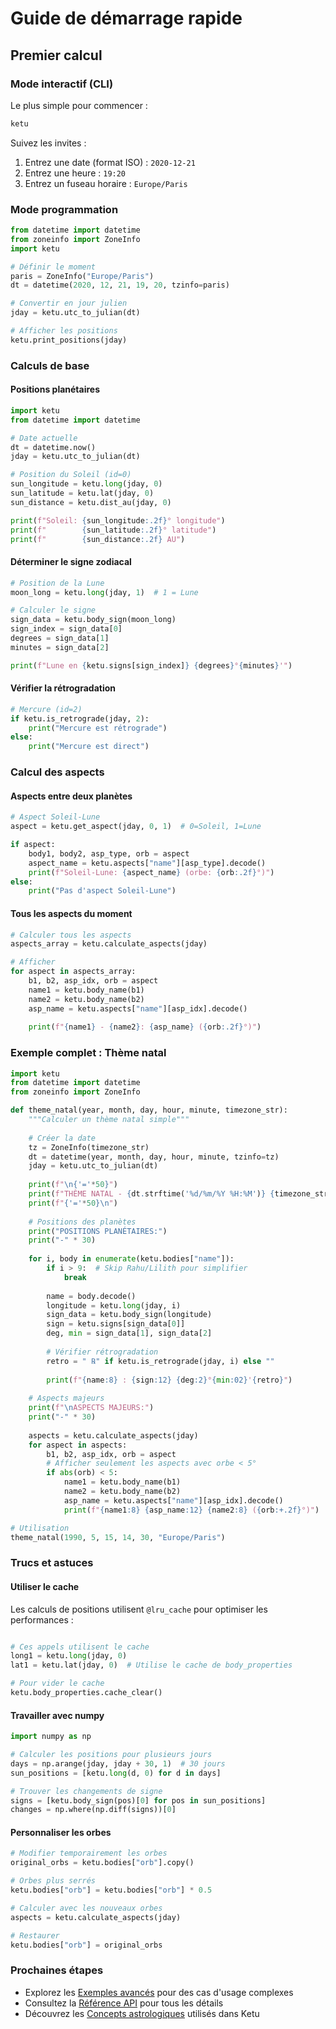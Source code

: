 # Guide de démarrage rapide

## Premier calcul

### Mode interactif (CLI)

Le plus simple pour commencer :

```bash
ketu
```

Suivez les invites :

1. Entrez une date (format ISO) : `2020-12-21`
2. Entrez une heure : `19:20`
3. Entrez un fuseau horaire : `Europe/Paris`

### Mode programmation

```python
from datetime import datetime
from zoneinfo import ZoneInfo
import ketu

# Définir le moment
paris = ZoneInfo("Europe/Paris")
dt = datetime(2020, 12, 21, 19, 20, tzinfo=paris)

# Convertir en jour julien
jday = ketu.utc_to_julian(dt)

# Afficher les positions
ketu.print_positions(jday)
```

### Calculs de base

#### Positions planétaires

```python
import ketu
from datetime import datetime

# Date actuelle
dt = datetime.now()
jday = ketu.utc_to_julian(dt)

# Position du Soleil (id=0)
sun_longitude = ketu.long(jday, 0)
sun_latitude = ketu.lat(jday, 0)
sun_distance = ketu.dist_au(jday, 0)

print(f"Soleil: {sun_longitude:.2f}° longitude")
print(f"        {sun_latitude:.2f}° latitude")
print(f"        {sun_distance:.2f} AU")
```

#### Déterminer le signe zodiacal

```python
# Position de la Lune
moon_long = ketu.long(jday, 1)  # 1 = Lune

# Calculer le signe
sign_data = ketu.body_sign(moon_long)
sign_index = sign_data[0]
degrees = sign_data[1]
minutes = sign_data[2]

print(f"Lune en {ketu.signs[sign_index]} {degrees}°{minutes}'")
```

#### Vérifier la rétrogradation

```python
# Mercure (id=2)
if ketu.is_retrograde(jday, 2):
    print("Mercure est rétrograde")
else:
    print("Mercure est direct")
```

### Calcul des aspects

#### Aspects entre deux planètes

```python
# Aspect Soleil-Lune
aspect = ketu.get_aspect(jday, 0, 1)  # 0=Soleil, 1=Lune

if aspect:
    body1, body2, asp_type, orb = aspect
    aspect_name = ketu.aspects["name"][asp_type].decode()
    print(f"Soleil-Lune: {aspect_name} (orbe: {orb:.2f}°)")
else:
    print("Pas d'aspect Soleil-Lune")
```

#### Tous les aspects du moment

```python
# Calculer tous les aspects
aspects_array = ketu.calculate_aspects(jday)

# Afficher
for aspect in aspects_array:
    b1, b2, asp_idx, orb = aspect
    name1 = ketu.body_name(b1)
    name2 = ketu.body_name(b2)
    asp_name = ketu.aspects["name"][asp_idx].decode()
    
    print(f"{name1} - {name2}: {asp_name} ({orb:.2f}°)")
```

### Exemple complet : Thème natal

```python
import ketu
from datetime import datetime
from zoneinfo import ZoneInfo

def theme_natal(year, month, day, hour, minute, timezone_str):
    """Calculer un thème natal simple"""
    
    # Créer la date
    tz = ZoneInfo(timezone_str)
    dt = datetime(year, month, day, hour, minute, tzinfo=tz)
    jday = ketu.utc_to_julian(dt)
    
    print(f"\n{'='*50}")
    print(f"THÈME NATAL - {dt.strftime('%d/%m/%Y %H:%M')} {timezone_str}")
    print(f"{'='*50}\n")
    
    # Positions des planètes
    print("POSITIONS PLANÉTAIRES:")
    print("-" * 30)
    
    for i, body in enumerate(ketu.bodies["name"]):
        if i > 9:  # Skip Rahu/Lilith pour simplifier
            break
            
        name = body.decode()
        longitude = ketu.long(jday, i)
        sign_data = ketu.body_sign(longitude)
        sign = ketu.signs[sign_data[0]]
        deg, min = sign_data[1], sign_data[2]
        
        # Vérifier rétrogradation
        retro = " ℞" if ketu.is_retrograde(jday, i) else ""
        
        print(f"{name:8} : {sign:12} {deg:2}°{min:02}'{retro}")
    
    # Aspects majeurs
    print(f"\nASPECTS MAJEURS:")
    print("-" * 30)
    
    aspects = ketu.calculate_aspects(jday)
    for aspect in aspects:
        b1, b2, asp_idx, orb = aspect
        # Afficher seulement les aspects avec orbe < 5°
        if abs(orb) < 5:
            name1 = ketu.body_name(b1)
            name2 = ketu.body_name(b2) 
            asp_name = ketu.aspects["name"][asp_idx].decode()
            print(f"{name1:8} {asp_name:12} {name2:8} ({orb:+.2f}°)")

# Utilisation
theme_natal(1990, 5, 15, 14, 30, "Europe/Paris")
```

### Trucs et astuces

#### Utiliser le cache

Les calculs de positions utilisent `@lru_cache` pour optimiser les performances :

```python

# Ces appels utilisent le cache
long1 = ketu.long(jday, 0)
lat1 = ketu.lat(jday, 0)  # Utilise le cache de body_properties

# Pour vider le cache
ketu.body_properties.cache_clear()
```

#### Travailler avec numpy

```python
import numpy as np

# Calculer les positions pour plusieurs jours
days = np.arange(jday, jday + 30, 1)  # 30 jours
sun_positions = [ketu.long(d, 0) for d in days]

# Trouver les changements de signe
signs = [ketu.body_sign(pos)[0] for pos in sun_positions]
changes = np.where(np.diff(signs))[0]
```

#### Personnaliser les orbes

```python
# Modifier temporairement les orbes
original_orbs = ketu.bodies["orb"].copy()

# Orbes plus serrés
ketu.bodies["orb"] = ketu.bodies["orb"] * 0.5

# Calculer avec les nouveaux orbes
aspects = ketu.calculate_aspects(jday)

# Restaurer
ketu.bodies["orb"] = original_orbs
```

### Prochaines étapes

- Explorez les [Exemples avancés](examples.md) pour des cas d'usage complexes
- Consultez la [Référence API](api.md) pour tous les détails
- Découvrez les [Concepts astrologiques](concepts.md) utilisés dans Ketu
